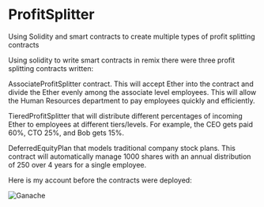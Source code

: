 # ProfitSplitter
Using Solidity and smart contracts to create multiple types of profit splitting contracts


Using solidity to write smart contracts in remix there were three profit splitting contracts written:

AssociateProfitSplitter contract. This will accept Ether into the contract and divide the Ether evenly among the associate level employees. This will allow the Human Resources department to pay employees quickly and efficiently.


TieredProfitSplitter that will distribute different percentages of incoming Ether to employees at different tiers/levels. For example, the CEO gets paid 60%, CTO 25%, and Bob gets 15%.


DeferredEquityPlan that models traditional company stock plans. This contract will automatically manage 1000 shares with an annual distribution of 250 over 4 years for a single employee.

Here is my account before the contracts were deployed:

![Ganache](../Screenshots/ganache_initial_balance)